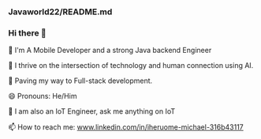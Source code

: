 ### Javaworld22/README.md
### Hi there 👋

🔭 I'm A Mobile Developer and a strong Java backend Engineer

👯 I thrive on the intersection of technology and human connection using AI.

🌱 Paving my way to Full-stack development.

😄 Pronouns: He/Him

💬 I am also an IoT Engineer, ask me anything on IoT 

📫 How to reach me: www.linkedin.com/in/iheruome-michael-316b43117




<!--
**Javaworld22/Javaworld22** is a ✨ _special_ ✨ repository because its `README.md` (this file) appears on your GitHub profile.

Here are some ideas to get you started:

- 🔭 I’m currently working on ...
- 🌱 I’m currently learning ...
- 👯 I’m looking to collaborate on ...
- 🤔 I’m looking for help with ...
- 💬 Ask me about ...
- 📫 How to reach me: ...
- 😄 Pronouns: ...
- ⚡ Fun fact: ...
-->



